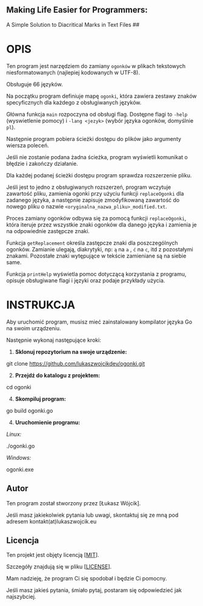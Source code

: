 ## Making Life Easier for Programmers: 
A Simple Solution to Diacritical Marks in Text Files ##

# OPIS
Ten program jest narzędziem do zamiany `ogonków` w plikach tekstowych niesformatowanych (najlepiej kodowanych w UTF-8).

Obsługuje 66 języków.

Na początku program definiuje mapę `ogonki`, która zawiera zestawy znaków specyficznych dla każdego z obsługiwanych języków.

Główna funkcja `main` rozpoczyna od obsługi flag. 
Dostępne flagi to `-help` (wyswietlenie pomocy) i `-lang <jezyk>` (wybór języka ogonków, domyślnie `pl`).

Następnie program pobiera ścieżki dostępu do plików jako argumenty wiersza poleceń.

Jeśli nie zostanie podana żadna ścieżka, program wyświetli komunikat o błędzie i zakończy działanie.

Dla każdej podanej ścieżki dostępu program sprawdza rozszerzenie pliku.

Jeśli jest to jedno z obsługiwanych rozszerzeń, program wczytuje zawartość pliku, zamienia ogonki przy użyciu funkcji `replaceOgonki` dla zadanego języka, a następnie zapisuje zmodyfikowaną zawartość do nowego pliku o nazwie `<oryginalna_nazwa_pliku>_modified.txt`.

Proces zamiany ogonków odbywa się za pomocą funkcji `replaceOgonki`, która iteruje przez wszystkie znaki ogonków dla danego języka i zamienia je na odpowiednie zastępcze znaki.

Funkcja `getReplacement` określa zastępcze znaki dla poszczególnych ogonków. 
Zamianie ulegają, diakrytyki, np: `ą` na `a` , `ć` na `c`, itd z pozostałymi znakami. 
Pozostałe znaki wytępujące w tekście zamieniane są na siebie same.

Funkcja `printHelp` wyświetla pomoc dotyczącą korzystania z programu, opisuje obsługiwane flagi i języki oraz podaje przykłady użycia.

# INSTRUKCJA

Aby uruchomić program, musisz mieć zainstalowany kompilator języka Go na swoim urządzeniu. 

Następnie wykonaj następujące kroki:

1. **Sklonuj repozytorium na swoje urządzenie:**
   
git clone https://github.com/lukaszwojcikdev/ogonki.git

2. **Przejdź do katalogu z projektem:**
   
cd ogonki

4. **Skompiluj program:**
   
go build ogonki.go

4. **Uruchomienie programu:**
   
*Linux:*

./ogonki.go

*Windows:*

ogonki.exe

## Autor

Ten program został stworzony przez [Łukasz Wójcik]. 

Jeśli masz jakiekolwiek pytania lub uwagi, skontaktuj się ze mną pod adresem kontakt(at)lukaszwojcik.eu

## Licencja

Ten projekt jest objęty licencją [[MIT](https://opensource.org/license/mit/)]. 

Szczegóły znajdują się w pliku [[LICENSE](https://github.com/lukaszwojcikdev/ogonki/blob/main/LICENSE)].

Mam nadzieję, że program Ci się spodobał i będzie Ci pomocny.

Jeśli masz jakieś pytania, śmiało pytaj, postaram się odpowiedzieć jak najszybciej.
